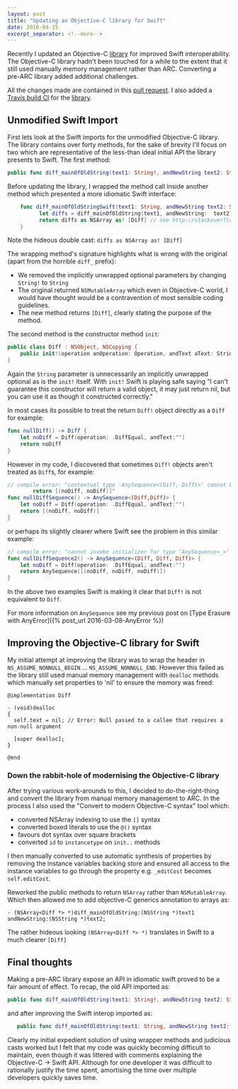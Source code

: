 ```yaml
---
layout: post
title: "Updating an Objective-C library for Swift"
date: 2016-04-25
excerpt_separator: <!--more-->
---
```

Recently I updated an Objective-C [library](https://github.com/NickAger/aerogear-diffmatchpatch-ios/tree/ARC-conversion) for improved Swift interoperability. The Objective-C library hadn't been touched for a while to the extent that it still used manually memory management rather than ARC. Converting a pre-ARC library added additional challenges.

All the changes made are contained in this [pull request](https://github.com/aerogear/aerogear-diffmatchpatch-ios/pull/6). I also added a [Travis build CI](https://travis-ci.org/NickAger/aerogear-diffmatchpatch-ios) for the [library](https://github.com/NickAger/aerogear-diffmatchpatch-ios/tree/ARC-conversion).
<!--more-->

## Unmodified Swift Import

First lets look at the Swift imports for the unmodified Objective-C library. The library contains over forty methods, for the sake of brevity I'll focus on two which are representative of the less-than ideal initial API the library presents to Swift. The first method:

```swift
public func diff_mainOfOldString(text1: String!, andNewString text2: String!) -> NSMutableArray!
```

Before updating the library, I wrapped the method call inside another method which presented a more idiomatic Swift interface:

```swift
    func diff_mainOfOldStringSwift(text1: String, andNewString text2: String) -> [Diff] {
          let diffs = diff_mainOfOldString(text1, andNewString:  text2)
          return diffs as NSArray as! [Diff] // see http://stackoverflow.com/questions/25837539/how-can-i-cast-an-nsmutablearray-to-a-swift-array-of-a-specific-type
    }
```

Note the hideous double cast: `diffs as NSArray as! [Diff]`

The wrapping method's signature highlights what is wrong with the original (apart from the horrible `diff_` prefix):
* We removed the implicitly unwrapped optional parameters by changing `String!` to `String`
* The original returned `NSMutableArray` which even in Objective-C world, I would have thought would be a contravention of most sensible coding guidelines.
* The new method returns `[Diff]`, clearly stating the purpose of the method.


The second method is the constructor method `init`:

```swift
public class Diff : NSObject, NSCopying {
    public init!(operation anOperation: Operation, andText aText: String!)  
}
```

Again the `String` parameter is unnecessarily an implicitly unwrapped optional as is the `init!` itself. With `init!` Swift is playing safe saying "I can't guarantee this constructor will return a valid object, it may just return nil, but you can use it as though it constructed correctly."

In most cases its possible to treat the return `Diff!` object directly as a `Diff` for example:

```swift
func nullDiff() -> Diff {
    let noDiff = Diff(operation: .DiffEqual, andText:"")
    return noDiff
}
```

However in my code, I discovered that sometimes `Diff!` objects aren't treated as `Diff`s, for example:

```swift
// compile error: "contextual type 'AnySequence<(Diff, Diff)>' cannot be used with array literal
        return [(noDiff, noDiff)]"
func nullDiffSequence() -> AnySequence<(Diff,Diff)> {
    let noDiff = Diff(operation: .DiffEqual, andText:"")
    return [(noDiff, noDiff)]
}
```

or perhaps its slightly clearer where Swift see the problem in this similar example:

```swift
// compile error: "cannot invoke initializer for type 'AnySequence<_>' with an argument list of type '([(Diff!, Diff!, Diff!)])'"
func nullDiffSequence2() -> AnySequence<(Diff, Diff, Diff)> {
    let noDiff = Diff(operation: .DiffEqual, andText:"")
    return AnySequence([(noDiff, noDiff, noDiff)])
}
```

In the above two examples Swift is making it clear that `Diff!` is not equivalent to `Diff`.

For more information on `AnySequence` see my previous post on [Type Erasure with AnyError]({% post_url 2016-03-08-AnyError %})

## Improving the Objective-C library for Swift

My initial attempt at improving the library was to wrap the header in `NS_ASSUME_NONNULL_BEGIN` …
`NS_ASSUME_NONNULL_END`. However this failed as the library still used manual memory management with `dealloc` methods which manually set properties to 'nil' to ensure the memory was freed:

```objc
@implementation Diff

- (void)dealloc
{
  self.text = nil; // Error: Null passed to a callee that requires a non-null argument

  [super dealloc];
}

@end
```

### Down the rabbit-hole of modernising the Objective-C library
After trying various work-arounds to this, I decided to do-the-right-thing and convert the library from manual memory management to ARC. In the process I also used the "Convert to modern Objective-C syntax" tool which:

* converted NSArray indexing to use the `[]` syntax
* converted boxed literals to use the `@()` syntax
* favours dot syntax over square brackets
* converted `id` to `instancetype` on `init..` methods

I then manually converted to use automatic synthesis of properties by removing the instance variables backing store and ensured all access to the instance
variables to go through the property e.g. `_editCost` becomes `self.editCost`.

Reworked the public methods to return `NSArray` rather than `NSMutableArray`. Which then allowed me to add objective-C generics annotation to arrays as:

```objc
- (NSArray<Diff *> *)diff_mainOfOldString:(NSString *)text1 andNewString:(NSString *)text2;
```

The rather hideous looking `(NSArray<Diff *> *)` translates in Swift to a much clearer `[Diff]`

## Final thoughts
Making a pre-ARC library expose an API in idiomatic swift proved to be a fair amount of effect. To recap, the old API imported as:

```swift
public func diff_mainOfOldString(text1: String!, andNewString text2: String!) -> NSMutableArray!
```

and after improving the Swift interop imported as:

```swift
   public func diff_mainOfOldString(text1: String, andNewString text2: String) -> [Diff]
```

Clearly my initial expedient solution of using wrapper methods and judicious casts worked but I felt that my code was quickly becoming difficult to maintain, even though it was littered with comments explaining the Objective-C -> Swift API. Although for one developer it was difficult to rationally justify the time spent, amortising the time over multiple developers quickly saves time.
